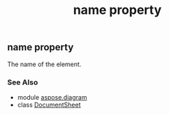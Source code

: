 ﻿---
title: name property
second_title: Aspose.Diagram for Python via .NET API References
description: 
type: docs
weight: 120
url: /python-net/aspose.diagram/documentsheet/name/
is_root: false
---

## name property


The name of the element.

### See Also
* module [aspose.diagram](../../)
* class [DocumentSheet](/diagram/python-net/aspose.diagram/documentsheet)
